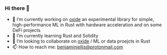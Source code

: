 ### Hi there 👋

- 🔭 I’m currently working on [oxide](https://github.com/benjaminjellis/oxide) an experimental library for simple, high-performance ML in Rust with hardware acceleration and on some DeFi projects 
- 🌱 I’m currently learning Rust and Solidity
- 👯 I’m looking to collaborate on [oxide](https://github.com/benjaminjellis/oxide) / ML or data proejcts in Rust 
- 📫 How to reach me: benjaminjellis@protonmail.com

